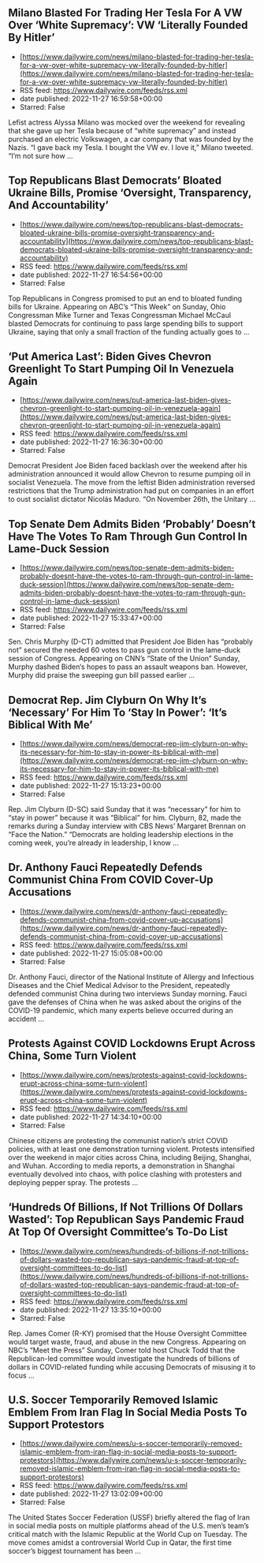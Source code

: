 ## Milano Blasted For Trading Her Tesla For A VW Over ‘White Supremacy’: VW ‘Literally Founded By Hitler’
 - [https://www.dailywire.com/news/milano-blasted-for-trading-her-tesla-for-a-vw-over-white-supremacy-vw-literally-founded-by-hitler](https://www.dailywire.com/news/milano-blasted-for-trading-her-tesla-for-a-vw-over-white-supremacy-vw-literally-founded-by-hitler)
 - RSS feed: https://www.dailywire.com/feeds/rss.xml
 - date published: 2022-11-27 16:59:58+00:00
 - Starred: False

Lefist actress Alyssa Milano was mocked over the weekend for revealing that she gave up her Tesla because of &#8220;white supremacy&#8221; and instead purchased an electric Volkswagen, a car company that was founded by the Nazis. &#8220;I gave back my Tesla. I bought the VW ev. I love it,&#8221; Milano tweeted. &#8220;I’m not sure how ...

## Top Republicans Blast Democrats’ Bloated Ukraine Bills, Promise ‘Oversight, Transparency, And Accountability’
 - [https://www.dailywire.com/news/top-republicans-blast-democrats-bloated-ukraine-bills-promise-oversight-transparency-and-accountability](https://www.dailywire.com/news/top-republicans-blast-democrats-bloated-ukraine-bills-promise-oversight-transparency-and-accountability)
 - RSS feed: https://www.dailywire.com/feeds/rss.xml
 - date published: 2022-11-27 16:54:56+00:00
 - Starred: False

Top Republicans in Congress promised to put an end to bloated funding bills for Ukraine. Appearing on ABC&#8217;s &#8220;This Week&#8221; on Sunday, Ohio Congressman Mike Turner and Texas Congressman Michael McCaul blasted Democrats for continuing to pass large spending bills to support Ukraine, saying that only a small fraction of the funding actually goes to ...

## ‘Put America Last’: Biden Gives Chevron Greenlight To Start Pumping Oil In Venezuela Again
 - [https://www.dailywire.com/news/put-america-last-biden-gives-chevron-greenlight-to-start-pumping-oil-in-venezuela-again](https://www.dailywire.com/news/put-america-last-biden-gives-chevron-greenlight-to-start-pumping-oil-in-venezuela-again)
 - RSS feed: https://www.dailywire.com/feeds/rss.xml
 - date published: 2022-11-27 16:36:30+00:00
 - Starred: False

Democrat President Joe Biden faced backlash over the weekend after his administration announced it would allow Chevron to resume pumping oil in socialist Venezuela. The move from the leftist Biden administration reversed restrictions that the Trump administration had put on companies in an effort to oust socialist dictator Nicolás Maduro. &#8220;On November 26th, the Unitary ...

## Top Senate Dem Admits Biden ‘Probably’ Doesn’t Have The Votes To Ram Through Gun Control In Lame-Duck Session
 - [https://www.dailywire.com/news/top-senate-dem-admits-biden-probably-doesnt-have-the-votes-to-ram-through-gun-control-in-lame-duck-session](https://www.dailywire.com/news/top-senate-dem-admits-biden-probably-doesnt-have-the-votes-to-ram-through-gun-control-in-lame-duck-session)
 - RSS feed: https://www.dailywire.com/feeds/rss.xml
 - date published: 2022-11-27 15:33:47+00:00
 - Starred: False

Sen. Chris Murphy (D-CT) admitted that President Joe Biden has &#8220;probably not&#8221; secured the needed 60 votes to pass gun control in the lame-duck session of Congress. Appearing on CNN&#8217;s &#8220;State of the Union&#8221; Sunday, Murphy dashed Biden&#8216;s hopes to pass an assault weapons ban. However, Murphy did praise the sweeping gun bill passed earlier ...

## Democrat Rep. Jim Clyburn On Why It’s ‘Necessary’ For Him To ‘Stay In Power’: ‘It’s Biblical With Me’
 - [https://www.dailywire.com/news/democrat-rep-jim-clyburn-on-why-its-necessary-for-him-to-stay-in-power-its-biblical-with-me](https://www.dailywire.com/news/democrat-rep-jim-clyburn-on-why-its-necessary-for-him-to-stay-in-power-its-biblical-with-me)
 - RSS feed: https://www.dailywire.com/feeds/rss.xml
 - date published: 2022-11-27 15:13:23+00:00
 - Starred: False

Rep. Jim Clyburn (D-SC) said Sunday that it was &#8220;necessary&#8221; for him to &#8220;stay in power&#8221; because it was &#8220;Biblical&#8221; for him. Clyburn, 82, made the remarks during a Sunday interview with CBS News&#8217; Margaret Brennan on &#8220;Face the Nation.&#8221; &#8220;Democrats are holding leadership elections in the coming week, you&#8217;re already in leadership, I know ...

## Dr. Anthony Fauci Repeatedly Defends Communist China From COVID Cover-Up Accusations
 - [https://www.dailywire.com/news/dr-anthony-fauci-repeatedly-defends-communist-china-from-covid-cover-up-accusations](https://www.dailywire.com/news/dr-anthony-fauci-repeatedly-defends-communist-china-from-covid-cover-up-accusations)
 - RSS feed: https://www.dailywire.com/feeds/rss.xml
 - date published: 2022-11-27 15:05:08+00:00
 - Starred: False

Dr. Anthony Fauci, director of the National Institute of Allergy and Infectious Diseases and the Chief Medical Advisor to the President, repeatedly defended communist China during two interviews Sunday morning. Fauci gave the defenses of China when he was asked about the origins of the COVID-19 pandemic, which many experts believe occurred during an accident ...

## Protests Against COVID Lockdowns Erupt Across China, Some Turn Violent
 - [https://www.dailywire.com/news/protests-against-covid-lockdowns-erupt-across-china-some-turn-violent](https://www.dailywire.com/news/protests-against-covid-lockdowns-erupt-across-china-some-turn-violent)
 - RSS feed: https://www.dailywire.com/feeds/rss.xml
 - date published: 2022-11-27 14:34:10+00:00
 - Starred: False

Chinese citizens are protesting the communist nation&#8217;s strict COVID policies, with at least one demonstration turning violent. Protests intensified over the weekend in major cities across China, including Beijing, Shanghai, and Wuhan. According to media reports, a demonstration in Shanghai eventually devolved into chaos, with police clashing with protesters and deploying pepper spray. The protests ...

## ‘Hundreds Of Billions, If Not Trillions Of Dollars Wasted’: Top Republican Says Pandemic Fraud At Top Of Oversight Committee’s To-Do List
 - [https://www.dailywire.com/news/hundreds-of-billions-if-not-trillions-of-dollars-wasted-top-republican-says-pandemic-fraud-at-top-of-oversight-committees-to-do-list](https://www.dailywire.com/news/hundreds-of-billions-if-not-trillions-of-dollars-wasted-top-republican-says-pandemic-fraud-at-top-of-oversight-committees-to-do-list)
 - RSS feed: https://www.dailywire.com/feeds/rss.xml
 - date published: 2022-11-27 13:35:10+00:00
 - Starred: False

Rep. James Comer (R-KY) promised that the House Oversight Committee would target waste, fraud, and abuse in the new Congress. Appearing on NBC&#8217;s &#8220;Meet the Press&#8221; Sunday, Comer told host Chuck Todd that the Republican-led committee would investigate the hundreds of billions of dollars in COVID-related funding while accusing Democrats of misusing it to focus ...

## U.S. Soccer Temporarily Removed Islamic Emblem From Iran Flag In Social Media Posts To Support Protestors
 - [https://www.dailywire.com/news/u-s-soccer-temporarily-removed-islamic-emblem-from-iran-flag-in-social-media-posts-to-support-protestors](https://www.dailywire.com/news/u-s-soccer-temporarily-removed-islamic-emblem-from-iran-flag-in-social-media-posts-to-support-protestors)
 - RSS feed: https://www.dailywire.com/feeds/rss.xml
 - date published: 2022-11-27 13:02:09+00:00
 - Starred: False

The United States Soccer Federation (USSF) briefly altered the flag of Iran in social media posts on multiple platforms ahead of the U.S. men&#8217;s team&#8217;s critical match with the Islamic Republic at the World Cup on Tuesday. The move comes amidst a controversial World Cup in Qatar, the first time soccer’s biggest tournament has been ...
